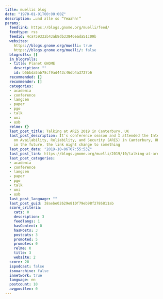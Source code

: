 ```yaml
---
title: muellis blog
date: "1970-01-01T00:00:00Z"
description: …und alle so “Yeaahh!”
params:
  feedlink: https://blogs.gnome.org/muelli/feed/
  feedtype: rss
  feedid: 4ca759332b43ab8db33846eada51c09b
  websites:
    https://blogs.gnome.org/muelli: true
    https://blogs.gnome.org/muelli/: false
  blogrolls: []
  in_blogrolls:
  - title: Planet GNOME
    description: ""
    id: b5bbda5ab78cf9ad443c46db4a3727b6
  recommended: []
  recommender: []
  categories:
  - academia
  - conference
  - lang:en
  - paper
  - pgo
  - talk
  - uni
  - usb
  relme: {}
  last_post_title: Talking at ARES 2019 in Canterbury, UK
  last_post_description: It’s conference season and I attended the International Conference
    on Availability, Reliability, and Security (ARES) in Canterbury, UK. (note that
    in the future, the link might change to something
  last_post_date: "2019-10-06T07:55:53Z"
  last_post_link: https://blogs.gnome.org/muelli/2019/10/talking-at-ares-2019-in-canterbury-uk/
  last_post_categories:
  - academia
  - conference
  - lang:en
  - paper
  - pgo
  - talk
  - uni
  - usb
  last_post_language: ""
  last_post_guid: 38aebe02629e810f79eb98f2786811ab
  score_criteria:
    cats: 0
    description: 3
    feedlangs: 1
    hasContent: 0
    hasPosts: 3
    postcats: 3
    promoted: 5
    promotes: 0
    relme: 0
    title: 3
    website: 2
  score: 20
  ispodcast: false
  isnoarchive: false
  innetwork: true
  language: en
  postcount: 10
  avgpostlen: 0
---
```


